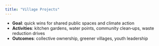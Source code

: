 ```yaml
---
title: "Village Projects"
---
```


- **Goal**: quick wins for shared public spaces and climate action  
- **Activities**: kitchen gardens, water points, community clean‑ups, waste reduction drives  
- **Outcomes**: collective ownership, greener villages, youth leadership
